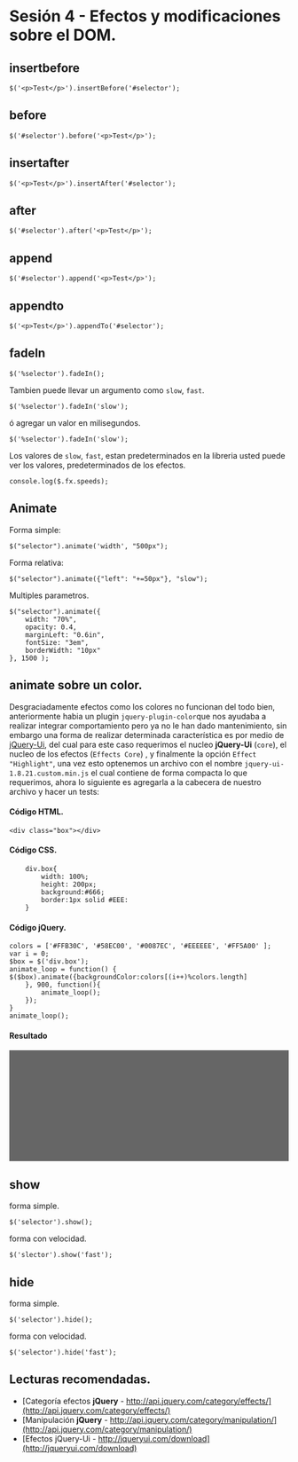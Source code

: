 <script type="text/javascript" src="../js/jquery-ui-1.8.21.custom.min.js"></script>
<script type="text/javascript" src="../js/jquery.snippet.js"></script>
<link rel="stylesheet" type="text/css" href="../css/jquery.snippet.css" />
<link rel="stylesheet" type="text/css" href="../css/style.css" />
<script language="Javascript"  type="text/javascript">
$(function() {
	//mostrando la info del pre
	$("pre").snippet("javascript", {style:'darkness'});
	//Sección efecto color cambiante
	colors = ['#FFB30C', '#58EC00', '#0087EC', '#EEEEEE', '#FF5A00' ];
	var i = 0;
	$box = $('div.box');
	animateLoop = function() {
	$($box).animate({backgroundColor:colors[(i++)%colors.length]
		}, 900, function(){
			animateLoop();
		});
	}
	animateLoop();
	//Enviando la info de las velocidades
	console.log($.fx.speeds);
});
</script><style type="text/css" media="all">
div.box{
	width: 100%;
	height: 200px;
	background:#666;
	border:1px solid #EEE:
}
</style>


Sesión 4 - Efectos y modificaciones sobre el DOM.
=============================================================================

## insertbefore

	$('<p>Test</p>').insertBefore('#selector');

## before

	$('#selector').before('<p>Test</p>');

## insertafter

	$('<p>Test</p>').insertAfter('#selector');

## after

	$('#selector').after('<p>Test</p>');

## append

	$('#selector').append('<p>Test</p>');

## appendto

	$('<p>Test</p>').appendTo('#selector');


## fadeIn

	$('%selector').fadeIn();

Tambien puede llevar un argumento como `slow`, `fast`.

	$('%selector').fadeIn('slow');

ó agregar un valor en milisegundos.

	$('%selector').fadeIn('slow');


Los valores de `slow`, `fast`, estan predeterminados en la libreria usted puede ver los valores, predeterminados de los efectos.

	console.log($.fx.speeds);

## Animate

Forma simple:

	$("selector").animate('width', "500px");

Forma relativa:

	$("selector").animate({"left": "+=50px"}, "slow");

Multiples parametros.

	$("selector").animate({
		width: "70%",
		opacity: 0.4,
		marginLeft: "0.6in",
		fontSize: "3em",
		borderWidth: "10px"
	}, 1500 );

## animate sobre un color.

Desgraciadamente efectos como los colores no funcionan del todo bien, anteriormente habia un plugin `jquery-plugin-color`que nos ayudaba a realizar integrar comportamiento pero ya no le han dado mantenimiento, sin embargo una forma de realizar determinada característica es por medio de [jQuery-Ui](http://jqueryui.com/download), del cual para este caso requerimos el nucleo **jQuery-Ui** (`core`),  el nucleo de los efectos (`Effects Core`) , y finalmente la opción `Effect "Highlight"`, una vez esto optenemos un archivo con el nombre `jquery-ui-1.8.21.custom.min.js` el cual contiene de forma compacta lo que requerimos, ahora lo siguiente es agregarla a la cabecera de nuestro archivo y hacer un tests:

#### Código HTML.

	<div class="box"></div>

#### Código CSS.

		div.box{
			width: 100%;
			height: 200px;
			background:#666;
			border:1px solid #EEE:
		}
#### Código jQuery.

	colors = ['#FFB30C', '#58EC00', '#0087EC', '#EEEEEE', '#FF5A00' ];
	var i = 0;
	$box = $('div.box');
	animate_loop = function() {      
	$($box).animate({backgroundColor:colors[(i++)%colors.length]
		}, 900, function(){
			animate_loop();
		});
	}
	animate_loop();

#### Resultado

<div class="box"></div>


## show

forma simple.

	$('selector').show();

forma con velocidad.

	$('slector').show('fast');

## hide

forma simple.

	$('selector').hide();

forma con velocidad.

	$('selector').hide('fast');

## Lecturas recomendadas.

 - [Categoría efectos **jQuery** - http://api.jquery.com/category/effects/](http://api.jquery.com/category/effects/)
 - [Manipulación **jQuery** - http://api.jquery.com/category/manipulation/](http://api.jquery.com/category/manipulation/)
 - [Efectos jQuery-Ui - http://jqueryui.com/download](http://jqueryui.com/download)
